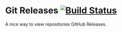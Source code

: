 # Git Releases [![Build Status](https://travis-ci.org/ekonstantinidis/git-releases.svg?branch=master)](https://travis-ci.org/ekonstantinidis/git-releases)
A nice way to view repositories GitHub Releases.
